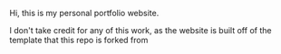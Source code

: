Hi, this is my personal portfolio website.

I don't take credit for any of this work, as the website is built off of the template that this repo is forked from
